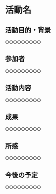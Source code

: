 # 活動名

## 活動目的・背景
○○○○○○○○○

## 参加者
○○○○○○○○○

## 活動内容
○○○○○○○○○

## 成果
○○○○○○○○○

## 所感
○○○○○○○○○

## 今後の予定
○○○○○○○○○